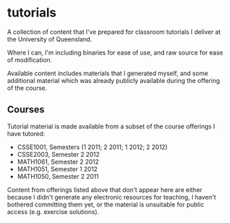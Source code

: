 tutorials
=========

A collection of content that I've prepared for classroom tutorials I deliver at the University of Queensland.

Where I can, I'm including binaries for ease of use, and raw source for ease of modification.

Available content includes materials that I generated myself, and some additional material which was already
publicly available during the offering of the course.

## Courses

Tutorial material is made available from a subset of the course offerings I have tutored:

* CSSE1001, Semesters (1 2011; 2 2011; 1 2012; 2 2012)
* CSSE2003, Semester 2 2012
* MATH1061, Semester 2 2012
* MATH1051, Semester 1 2012
* MATH1050, Semester 2 2011

Content from offerings listed above that don't appear here are either because I didn't generate any electronic
resources for teaching, I haven't bothered committing them yet, or the material is unsuitable for public access (e.g.
exercise solutions).
